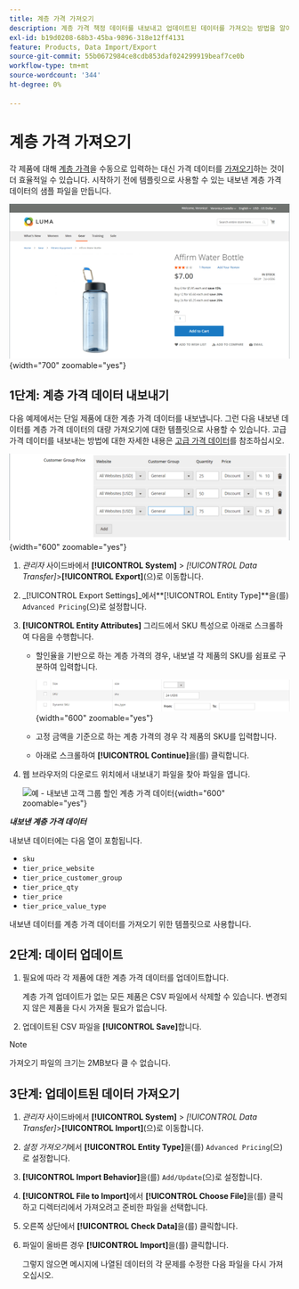 ```yaml
---
title: 계층 가격 가져오기
description: 계층 가격 책정 데이터를 내보내고 업데이트된 데이터를 가져오는 방법을 알아봅니다.
exl-id: b19d0208-68b3-45ba-9896-318e12ff4131
feature: Products, Data Import/Export
source-git-commit: 55b0672984ce8cdb853daf024299919beaf7ce0b
workflow-type: tm+mt
source-wordcount: '344'
ht-degree: 0%

---
```


# 계층 가격 가져오기

각 제품에 대해 [계층 가격](../catalog/product-price-tier.md)을 수동으로 입력하는 대신 가격 데이터를 [가져오기](data-import.md)하는 것이 더 효율적일 수 있습니다. 시작하기 전에 템플릿으로 사용할 수 있는 내보낸 계층 가격 데이터의 샘플 파일을 만듭니다.

![Example storefront - 계층화된 가격 책정](./assets/storefront-tier-pricing-water-bottle.png){width="700" zoomable="yes"}

## 1단계: 계층 가격 데이터 내보내기

다음 예제에서는 단일 제품에 대한 계층 가격 데이터를 내보냅니다. 그런 다음 내보낸 데이터를 계층 가격 데이터의 대량 가져오기에 대한 템플릿으로 사용할 수 있습니다. 고급 가격 데이터를 내보내는 방법에 대한 자세한 내용은 [고급 가격 데이터](data-attributes-product.md#advanced-pricing-attributes)를 참조하십시오.

![제품 계층 가격 책정](./assets/price-tier-customer-group-discount.png){width="600" zoomable="yes"}

1. _관리자_ 사이드바에서 **[!UICONTROL System]** > _[!UICONTROL Data Transfer]_>**[!UICONTROL Export]**(으)로 이동합니다.

1. _[!UICONTROL Export Settings]_에서&#x200B;**[!UICONTROL Entity Type]**을(를) `Advanced Pricing`(으)로 설정합니다.

1. **[!UICONTROL Entity Attributes]** 그리드에서 SKU 특성으로 아래로 스크롤하여 다음을 수행합니다.

   - 할인율을 기반으로 하는 계층 가격의 경우, 내보낼 각 제품의 SKU를 쉼표로 구분하여 입력합니다.

     ![데이터 내보내기 - 제품 SKU](./assets/price-tier-export-sku.png){width="600" zoomable="yes"}

   - 고정 금액을 기준으로 하는 계층 가격의 경우 각 제품의 SKU를 입력합니다.

   - 아래로 스크롤하여 **[!UICONTROL Continue]**&#x200B;을(를) 클릭합니다.

1. 웹 브라우저의 다운로드 위치에서 내보내기 파일을 찾아 파일을 엽니다.

   ![예 - 내보낸 고객 그룹 할인 계층 가격 데이터](./assets/price-tier-customer-group-discount-export.png){width="600" zoomable="yes"}

**_내보낸 계층 가격 데이터_**

내보낸 데이터에는 다음 열이 포함됩니다.

- `sku`
- `tier_price_website`
- `tier_price_customer_group`
- `tier_price_qty`
- `tier_price`
- `tier_price_value_type`

내보낸 데이터를 계층 가격 데이터를 가져오기 위한 템플릿으로 사용합니다.

## 2단계: 데이터 업데이트

1. 필요에 따라 각 제품에 대한 계층 가격 데이터를 업데이트합니다.

   계층 가격 업데이트가 없는 모든 제품은 CSV 파일에서 삭제할 수 있습니다. 변경되지 않은 제품을 다시 가져올 필요가 없습니다.

1. 업데이트된 CSV 파일을 **[!UICONTROL Save]**&#x200B;합니다.

>[!NOTE]
>
>가져오기 파일의 크기는 2MB보다 클 수 없습니다.

## 3단계: 업데이트된 데이터 가져오기

1. _관리자_ 사이드바에서 **[!UICONTROL System]** > _[!UICONTROL Data Transfer]_>**[!UICONTROL Import]**(으)로 이동합니다.

1. _설정 가져오기_&#x200B;에서 **[!UICONTROL Entity Type]**&#x200B;을(를) `Advanced Pricing`(으)로 설정합니다.

1. **[!UICONTROL Import Behavior]**&#x200B;을(를) `Add/Update`(으)로 설정합니다.

1. **[!UICONTROL File to Import]**&#x200B;에서 **[!UICONTROL Choose File]**&#x200B;을(를) 클릭하고 디렉터리에서 가져오려고 준비한 파일을 선택합니다.

1. 오른쪽 상단에서 **[!UICONTROL Check Data]**&#x200B;을(를) 클릭합니다.

1. 파일이 올바른 경우 **[!UICONTROL Import]**&#x200B;을(를) 클릭합니다.

   그렇지 않으면 메시지에 나열된 데이터의 각 문제를 수정한 다음 파일을 다시 가져오십시오.
